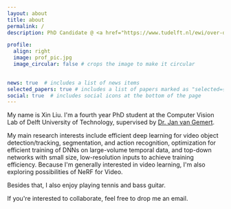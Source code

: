 ```yaml
---
layout: about
title: about
permalink: /
description: PhD Candidate @ <a href="https://www.tudelft.nl/ewi/over-de-faculteit/afdelingen/intelligent-systems/pattern-recognition-bioinformatics/computer-vision-lab">TU Delft Computer Vision Lab</a>.

profile:
  align: right
  image: prof_pic.jpg
  image_circular: false # crops the image to make it circular
 

news: true  # includes a list of news items
selected_papers: true # includes a list of papers marked as "selected={true}"
social: true  # includes social icons at the bottom of the page
---
```


My name is Xin Liu. I'm a fourth year PhD student at the Computer Vision Lab of Delft University of Technology, supervised by <a href="http://jvgemert.github.io/">Dr. Jan van Gemert</a>. 

My main research interests include efficient deep learning for video object detection/tracking, segmentation, and action recognition, optimization for efficient training of DNNs on large-volume temporal data, and top-down networks with small size, low-resolution inputs to achieve training efficiency. Because I'm generally interested in video learning, I'm also exploring possibilities of NeRF for Video.

Besides that, I also enjoy playing tennis and bass guitar.

If you're interested to collaborate, feel free to drop me an email.

